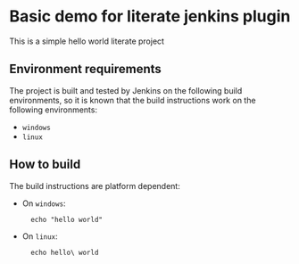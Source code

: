 Basic demo for literate jenkins plugin
===================

This is a simple hello world literate project

Environment requirements
------------------------

The project is built and tested by Jenkins on the following build environments, so it is known that the build instructions work on the following environments:

* `windows`
* `linux`

How to build
------------

The build instructions are platform dependent:

* On `windows`:

        echo "hello world"

* On `linux`:

        echo hello\ world